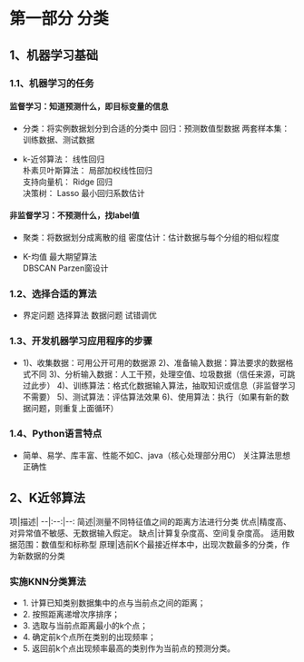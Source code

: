 # 第一部分 分类
## 1、机器学习基础
### 1.1、机器学习的任务
#### 监督学习：知道预测什么，即目标变量的信息
- 分类：将实例数据划分到合适的分类中
回归：预测数值型数据
两套样本集：训练数据、测试数据

- k-近邻算法：   线性回归　   
朴素贝叶斯算法：   局部加权线性回归   
支持向量机：   Ridge 回归   
决策树：   Lasso 最小回归系数估计

#### 非监督学习：不预测什么，找label值
- 聚类：将数据划分成离散的组
密度估计：估计数据与每个分组的相似程度

- K-均值   最大期望算法  
DBSCAN   Parzen窗设计 

### 1.2、选择合适的算法
- 界定问题
选择算法
数据问题
试错调优


### 1.3、开发机器学习应用程序的步骤
- 1)、收集数据：可用公开可用的数据源
2)、准备输入数据：算法要求的数据格式不同
3)、分析输入数据：人工干预，处理空值、垃圾数据（信任来源，可跳过此步）
4)、训练算法：格式化数据输入算法，抽取知识或信息（非监督学习不需要）
5)、测试算法：评估算法效果
6)、使用算法：执行（如果有新的数据问题，则重复上面循环）


### 1.4、Python语言特点
- 简单、易学、库丰富、性能不如C、java（核心处理部分用C）
关注算法思想正确性


## 2、K近邻算法
项|描述|
--|:--:|--:
简述|测量不同特征值之间的距离方法进行分类
优点|精度高、对异常值不敏感、无数据输入假定。
缺点|计算复杂度高、空间复杂度高。 适用数据范围：数值型和标称型
原理|选前K个最接近样本中，出现次数最多的分类，作为新数据的分类

### 实施KNN分类算法
- 1. 计算已知类别数据集中的点与当前点之间的距离； 
- 2. 按照距离递增次序排序；     
- 3. 选取与当前点距离最小的k个点；     
- 4. 确定前k个点所在类别的出现频率；    
- 5. 返回前k个点出现频率最高的类别作为当前点的预测分类。







